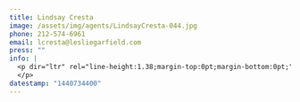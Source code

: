 ```yaml
---
title: Lindsay Cresta
image: /assets/img/agents/LindsayCresta-044.jpg
phone: 212-574-6961
email: lcresta@lesliegarfield.com
press: ""
info: |
  <p dir="ltr" rel="line-height:1.38;margin-top:0pt;margin-bottom:0pt;">Lindsay Cresta a native of Arizona joined Leslie J Garfield & Co in January 2010 as the Office Manager. Lindsay comes from an operations background and owned and operated her own bakery for several years. She holds a Bachelors degree in Biological Sciences from St. Johns University.<br>Lindsay resides in Astoria with her husband Anthony an HR specialist and their two children Kyle and Lyla.
  </p>
datestamp: "1440734400"
---
```

